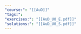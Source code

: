 ```yaml
---
"course:": "[[AuD]]"
"tags:": 
"exercises:": "[[AuD_U0_E.pdf]]"
"solutions:": "[[AuD_U0_S.pdf]]"
---
```

